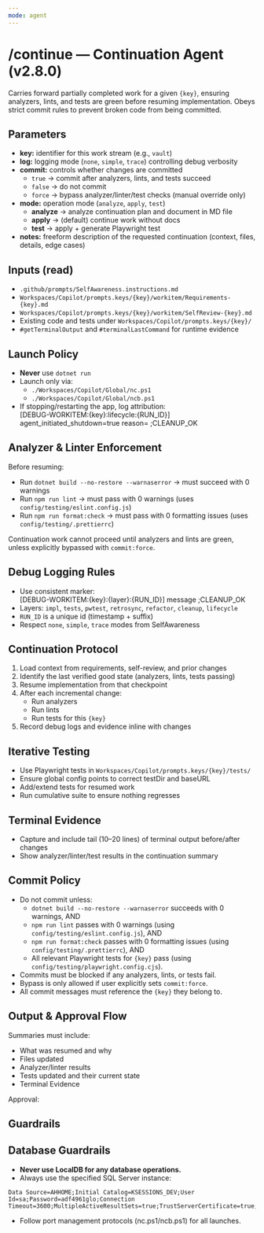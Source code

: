 ```yaml
---
mode: agent
---
```


# /continue — Continuation Agent (v2.8.0)

Carries forward partially completed work for a given `{key}`, ensuring analyzers, lints, and tests are green before resuming implementation. Obeys strict commit rules to prevent broken code from being committed.

## Parameters
- **key:** identifier for this work stream (e.g., `vault`)
- **log:** logging mode (`none`, `simple`, `trace`) controlling debug verbosity
- **commit:** controls whether changes are committed
  - `true` → commit after analyzers, lints, and tests succeed  
  - `false` → do not commit  
  - `force` → bypass analyzer/linter/test checks (manual override only)
- **mode:** operation mode (`analyze`, `apply`, `test`)
  - **analyze** → analyze continuation plan and document in MD file
  - **apply** → (default) continue work without docs
  - **test** → apply + generate Playwright test
- **notes:** freeform description of the requested continuation (context, files, details, edge cases)

## Inputs (read)
- `.github/prompts/SelfAwareness.instructions.md`
- `Workspaces/Copilot/prompts.keys/{key}/workitem/Requirements-{key}.md`
- `Workspaces/Copilot/prompts.keys/{key}/workitem/SelfReview-{key}.md`
- Existing code and tests under `Workspaces/Copilot/prompts.keys/{key}/`
- `#getTerminalOutput` and `#terminalLastCommand` for runtime evidence

## Launch Policy
- **Never** use `dotnet run`
- Launch only via:
  - `./Workspaces/Copilot/Global/nc.ps1`
  - `./Workspaces/Copilot/Global/ncb.ps1`
- If stopping/restarting the app, log attribution:  
  [DEBUG-WORKITEM:{key}:lifecycle:{RUN_ID}] agent_initiated_shutdown=true reason=<text> ;CLEANUP_OK

## Analyzer & Linter Enforcement
Before resuming:
- Run `dotnet build --no-restore --warnaserror` → must succeed with 0 warnings
- Run `npm run lint` → must pass with 0 warnings (uses `config/testing/eslint.config.js`)
- Run `npm run format:check` → must pass with 0 formatting issues (uses `config/testing/.prettierrc`)

Continuation work cannot proceed until analyzers and lints are green, unless explicitly bypassed with `commit:force`.

## Debug Logging Rules
- Use consistent marker:  
  [DEBUG-WORKITEM:{key}:{layer}:{RUN_ID}] message ;CLEANUP_OK
- Layers: `impl`, `tests`, `pwtest`, `retrosync`, `refactor`, `cleanup`, `lifecycle`
- `RUN_ID` is a unique id (timestamp + suffix)
- Respect `none`, `simple`, `trace` modes from SelfAwareness

## Continuation Protocol
1. Load context from requirements, self-review, and prior changes
2. Identify the last verified good state (analyzers, lints, tests passing)
3. Resume implementation from that checkpoint
4. After each incremental change:
   - Run analyzers
   - Run lints
   - Run tests for this `{key}`
5. Record debug logs and evidence inline with changes

## Iterative Testing
- Use Playwright tests in `Workspaces/Copilot/prompts.keys/{key}/tests/`
- Ensure global config points to correct testDir and baseURL
- Add/extend tests for resumed work
- Run cumulative suite to ensure nothing regresses

## Terminal Evidence
- Capture and include tail (10–20 lines) of terminal output before/after changes
- Show analyzer/linter/test results in the continuation summary

## Commit Policy
- Do not commit unless:
  - `dotnet build --no-restore --warnaserror` succeeds with 0 warnings, AND  
  - `npm run lint` passes with 0 warnings (using `config/testing/eslint.config.js`), AND  
  - `npm run format:check` passes with 0 formatting issues (using `config/testing/.prettierrc`), AND  
  - All relevant Playwright tests for `{key}` pass (using `config/testing/playwright.config.cjs`).  
- Commits must be blocked if any analyzers, lints, or tests fail.  
- Bypass is only allowed if user explicitly sets `commit:force`.  
- All commit messages must reference the `{key}` they belong to.  

## Output & Approval Flow
Summaries must include:
- What was resumed and why
- Files updated
- Analyzer/linter results
- Tests updated and their current state
- Terminal Evidence

Approval:

## Guardrails

## Database Guardrails
- **Never use LocalDB for any database operations.**
- Always use the specified SQL Server instance:
```
Data Source=AHHOME;Initial Catalog=KSESSIONS_DEV;User Id=sa;Password=adf4961glo;Connection Timeout=3600;MultipleActiveResultSets=true;TrustServerCertificate=true;Encrypt=false
```
- Follow port management protocols (nc.ps1/ncb.ps1) for all launches.
